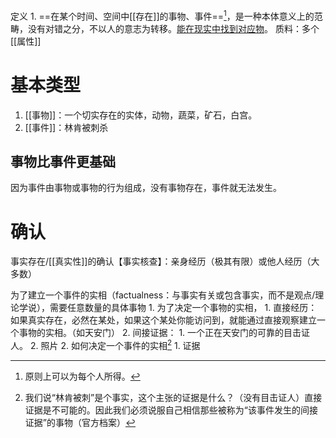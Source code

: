 定义
	1. ==在某个时间、空间中[[存在]]的事物、事件==[^2]，是一种本体意义上的范畴，没有对错之分，不以人的意志为转移。<u>能在现实中找到对应物</u>。
质料：多个[[属性]] 
# 基本类型
1. [[事物]]：一个切实存在的实体，动物，蔬菜，矿石，白宫。
2. [[事件]]：林肯被刺杀

## 事物比事件更基础
因为事件由事物或事物的行为组成，没有事物存在，事件就无法发生。
# 确认
事实存在/[[真实性]]的确认【事实核查】：亲身经历（极其有限）或他人经历（大多数）

为了建立一个事件的实相（factualness：与事实有关或包含事实，而不是观点/理论学说），需要任意数量的具体事物
	1. 为了决定一个事物的实相，
		1. 直接经历：如果真实存在，必然在某处，如果这个某处你能访问到，就能通过直接观察建立一个事物的实相。（如天安门）
		2. 间接证据：
			1. 一个正在天安门的可靠的目击证人。
			2. 照片
	2. 如何决定一个事件的实相[^1]
		1. 证据

[^1]: 我们说“林肯被刺”是个事实，这个主张的证据是什么？（没有目击证人）直接证据是不可能的。因此我们必须说服自己相信那些被称为“该事件发生的间接证据”的事物（官方档案）
[^2]: 原则上可以为每个人所得。
